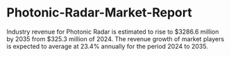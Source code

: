 # Photonic-Radar-Market-Report
Industry revenue for Photonic Radar is estimated to rise to $3286.6 million by 2035 from $325.3 million of 2024. The revenue growth of market players is expected to average at 23.4% annually for the period 2024 to 2035.

